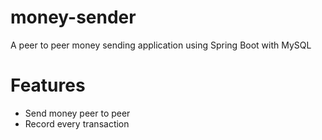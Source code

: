 # money-sender
A peer to peer money sending application using Spring Boot with MySQL

# Features
 - Send money peer to peer 
 - Record every transaction
